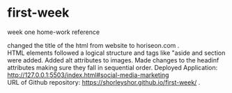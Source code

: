 # first-week
week one home-work reference

changed the title of the html from website to horiseon.com .  
HTML elements followed a logical structure and tags like "aside and section were added. 
Added alt attributes to images. 
Made changes to the headinf attributes making sure they fall in sequential order. 
Deployed Application: http://127.0.0.1:5503/index.html#social-media-marketing  
URL of Github repository: https://shorleyshor.github.io/first-week/ .